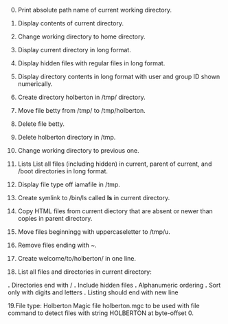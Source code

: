 0. Print absolute path name of current working directory.

1. Display contents of current directory.

2. Change working directory to home directory.

3. Display current directory in long format.

4. Display hidden files with regular files in long format.

5. Display directory contents in long format with user and group ID shown numerically.

6. Create directory holberton in /tmp/ directory.

7. Move file betty from /tmp/ to /tmp/holberton.

8. Delete file betty.

9. Delete holberton directory in /tmp.

10. Change working directory to previous one.

11. Lists List all files (including hidden) in current, parent of current, and /boot directories in long format.

12. Display file type off iamafile in /tmp.

13. Create symlink to /bin/ls called __ls__ in current directory.

14. Copy HTML files from current diectory that are absent or newer than copies in parent directory.

15. Move files beginningg with uppercaseletter to /tmp/u.

16. Remove files ending with ~.

17. Create welcome/to/holberton/ in one line.

18. List all files and directories in current directory:

**.** Directories end with /
**.** Include hidden files
**.** Alphanumeric ordering
**.** Sort only with digits and letters
**.** Listing should end with new line

19.File type: Holberton Magic file holberton.mgc to be used with file command to detect files with string HOLBERTON at byte-offset 0.
